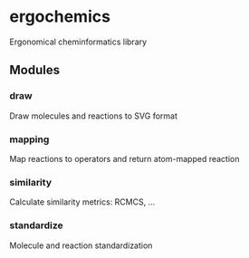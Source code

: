 # ergochemics
Ergonomical cheminformatics library

## Modules

### draw
Draw molecules and reactions to SVG format

### mapping
Map reactions to operators and return atom-mapped reaction

### similarity
Calculate similarity metrics: RCMCS, ...

### standardize
Molecule and reaction standardization